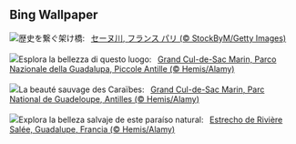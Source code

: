 ## Bing Wallpaper
![](https://www.bing.com/th?id=OHR.PontdArcole_JA-JP2896354577_UHD.jpg&w=1000)歴史を繋ぐ架け橋:&nbsp;&ensp;[セーヌ川, フランス パリ (© StockByM/Getty Images)](https://www.bing.com/th?id=OHR.PontdArcole_JA-JP2896354577_UHD.jpg)
<br><br/>
![](https://www.bing.com/th?id=OHR.Antilles_IT-IT7910228854_UHD.jpg&w=1000)Esplora la bellezza di questo luogo:&nbsp;&ensp;[Grand Cul-de-Sac Marin, Parco Nazionale della Guadalupa, Piccole Antille  (© Hemis/Alamy)](https://www.bing.com/th?id=OHR.Antilles_IT-IT7910228854_UHD.jpg)
<br><br/>
![](https://www.bing.com/th?id=OHR.Antilles_FR-FR6506777411_UHD.jpg&w=1000)La beauté sauvage des Caraïbes:&nbsp;&ensp;[Grand Cul-de-Sac Marin, Parc National de Guadeloupe, Antilles  (© Hemis/Alamy)](https://www.bing.com/th?id=OHR.Antilles_FR-FR6506777411_UHD.jpg)
<br><br/>
![](https://www.bing.com/th?id=OHR.Antilles_ES-ES1614588359_UHD.jpg&w=1000)Explora la belleza salvaje de este paraíso natural:&nbsp;&ensp;[Estrecho de Rivière Salée, Guadalupe, Francia (© Hemis/Alamy)](https://www.bing.com/th?id=OHR.Antilles_ES-ES1614588359_UHD.jpg)
<br><br/>
